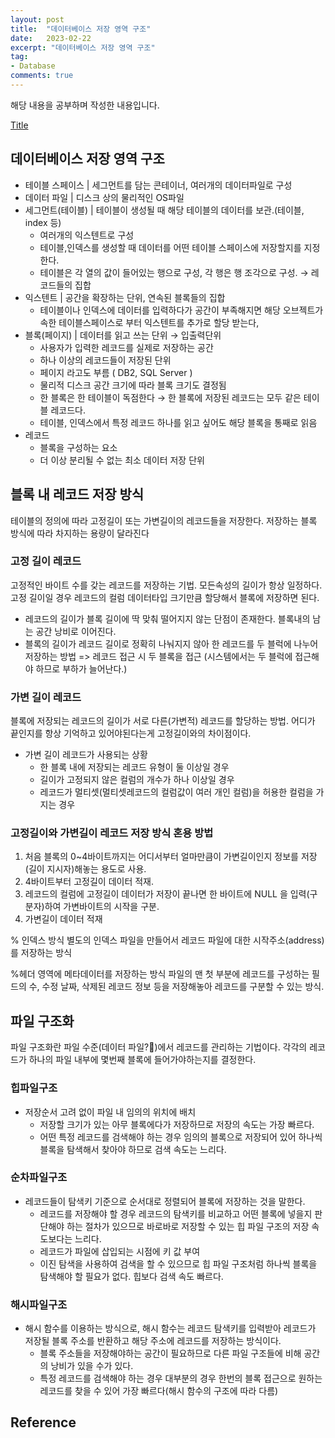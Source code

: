 ```yaml
---
layout: post
title:  "데이터베이스 저장 영역 구조"
date:   2023-02-22
excerpt: "데이터베이스 저장 영역 구조"
tag:
- Database
comments: true
---
```

해당 내용을 공부하며 작성한 내용입니다.

[Title](<2023-08-16-Fundamentals of data Engineering.md>)

## 데이터베이스 저장 영역 구조

* 테이블 스페이스 | 세그먼트를 담는 콘테이너, 여러개의 데이터파일로 구성
* 데이터 파일 | 디스크 상의 물리적인 OS파일
* 세그먼트(테이블) | 테이블이 생성될 때 해당 테이블의 데이터를 보관.(테이블, index 등)
  + 여러개의 익스텐트로 구성
  + 테이블,인덱스를 생성할 때 데이터를 어떤 테이블 스페이스에 저장할지를 지정한다.
  + 테이블은 각 열의 값이 들어있는 행으로 구성, 각 행은 행 조각으로 구성. → 레코드들의 집합
* 익스텐트 | 공간을 확장하는 단위, 연속된 블록들의 집합
  + 테이블이나 인덱스에 데이터를 입력하다가 공간이 부족해지면 해당 오브젝트가 속한 테이블스페이스로 부터 익스텐트를 추가로 할당 받는다,
* 블록(페이지) | 데이터를 읽고 쓰는 단위 → 입출력단위
  + 사용자가 입력한 레코드를 실제로 저장하는 공간
  + 하나 이상의 레코드들이 저장된 단위
  + 페이지 라고도 부름 ( DB2, SQL Server )
  + 물리적 디스크 공간 크기에 따라 블록 크기도 결정됨
  + 한 블록은 한 테이블이 독점한다 → 한 블록에 저장된 레코드는 모두 같은 테이블 레코드다.
  + 테이블, 인덱스에서 특정 레코드 하나를 읽고 싶어도 해당 블록을 통째로 읽음
* 레코드
  + 블록을 구성하는 요소
  + 더 이상 분리될 수 없는 최소 데이터 저장 단위

## 블록 내 레코드 저장 방식

테이블의 정의에 따라 고정길이 또는 가변길이의 레코드들을 저장한다. 저장하는 블록 방식에 따라 차지하는 용량이 달라진다

### 고정 길이 레코드

고정적인 바이트 수를 갖는 레코드를 저장하는 기법. 모든속성의 길이가 항상 일정하다. 고정 길이일 경우 레코드의 컬럼 데이터타입 크기만큼 할당해서 블록에 저장하면 된다.

* 레코드의 길이가 블록 길이에 딱 맞춰 떨어지지 않는 단점이 존재한다. 블록내의 남는 공간 낭비로 이어진다.
* 블록의 길이가 레코드 길이로 정확히 나눠지지 않아 한 레코드를 두 블럭에 나누어 저장하는 방법
  => 레코드 접근 시 두 블록을 접근 (시스템에서는 두 블럭에 접근해야 하므로 부하가 늘어난다.)

### 가변 길이 레코드

블록에 저장되는 레코드의 길이가 서로 다른(가변적) 레코드를 할당하는 방법. 어디가 끝인지를 항상 기억하고 있어야된다는게 고정길이와의 차이점이다.

* 가변 길이 레코드가 사용되는 상황
  + 한 블록 내에 저장되는 레코드 유형이 둘 이상일 경우
  + 길이가 고정되지 않은 컬럼의 개수가 하나 이상일 경우
  + 레코드가 멀티셋(멀티셋레코드의 컬럼값이 여러 개인 컬럼)을 허용한 컬럼을 가지는 경우

### 고정길이와 가변길이 레코드 저장 방식 혼용 방법

1. 처음 블록의 0~4바이트까지는 어디서부터 얼마만큼이 가변길이인지 정보를 저장(길이 지시자)해놓는 용도로 사용.
2. 4바이트부터 고정길이 데이터 적재.
3. 레코드의 컬럼에 고정길이 데이터가 저장이 끝나면 한 바이트에 NULL 을 입력(구분자)하여 가변바이트의 시작을 구분.
4. 가변길이 데이터 적재

% 인덱스 방식
별도의 인덱스 파일을 만들어서 레코드 파일에 대한 시작주소(address)를 저장하는 방식

%헤더 영역에 메타데이터를 저장하는 방식
파일의 맨 첫 부분에 레코드를 구성하는 필드의 수, 수정 날짜, 삭제된 레코드 정보 등을 저장해놓아 레코드를 구분할 수 있는 방식.

## 파일 구조화

파일 구조화란 파일 수준(데이터 파일?🤔)에서 레코드를 관리하는 기법이다. 각각의 레코드가 하나의 파일 내부에 몇번째 블록에 들어가야하는지를 결정한다.

### 힙파일구조

* 저장순서 고려 없이 파일 내 임의의 위치에 배치
  * 저장할 크기가 있는 아무 블록에다가 저장하므로 저장의 속도는 가장 빠르다.
  * 어떤 특정 레코드를 검색해야 하는 경우 임의의 블록으로 저장되어 있어 하나씩 블록을 탐색해서 찾아야 하므로 검색 속도는 느리다.

### 순차파일구조

* 레코드들이 탐색키 기준으로 순서대로 정렬되어 블록에 저장하는 것을 말한다.
  * 레코드를 저장해야 할 경우 레코드의 탐색키를 비교하고 어떤 블록에 넣을지 판단해야 하는 절차가 있으므로 바로바로 저장할 수 있는 힙 파일 구조의 저장 속도보다는 느리다.
  * 레코드가 파일에 삽입되는 시점에 키 값 부여
  * 이진 탐색을 사용하여 검색을 할 수 있으므로 힙 파일 구조처럼 하나씩 블록을 탐색해야 할 필요가 없다. 힙보다 검색 속도 빠르다.

### 해시파일구조

* 해시 함수를 이용하는 방식으로, 해시 함수는 레코드 탐색키를 입력받아 레코드가 저장될 블록 주소를 반환하고 해당 주소에 레코드를 저장하는 방식이다.
  * 블록 주소들을 저장해야하는 공간이 필요하므로 다른 파일 구조들에 비해 공간의 낭비가 있을 수가 있다.
  * 특정 레코드를 검색해야 하는 경우 대부분의 경우 한번의 블록 접근으로 원하는 레코드를 찾을 수 있어 가장 빠르다(해시 함수의 구조에 따라 다름)

## Reference

 [](https://velog.io/@sweet_sumin/%EB%8D%B0%EC%9D%B4%ED%84%B0%EB%B2%A0%EC%9D%B4%EC%8A%A4%EC%97%90%EC%84%9C-%EB%8D%B0%EC%9D%B4%ED%84%B0%EB%A5%BC-%EC%A0%80%EC%9E%A5%ED%95%98%EB%8A%94-%EB%B0%A9%EC%8B%9D)

<!-- Reference

## HTML Elements

Below is just about everything you'll need to style in the theme. Check the source code to see the many embedded elements within paragraphs.

# Heading 1

## Heading 2

### Heading 3

#### Heading 4

##### Heading 5

###### Heading 6

### Body text

Lorem ipsum dolor sit amet, test link adipiscing elit. **This is strong**. Nullam dignissim convallis est. Quisque aliquam.

![Smithsonian Image](https://mmistakes.github.io/minimal-mistakes/images/3953273590_704e3899d5_m.jpg)
{: .image-right}

*This is emphasized*. Donec faucibus. Nunc iaculis suscipit dui. 53 = 125. Water is H2O. Nam sit amet sem. Aliquam libero nisi, imperdiet at, tincidunt nec, gravida vehicula, nisl. The New York Times (That’s a citation). Underline.Maecenas ornare tortor. Donec sed tellus eget sapien fringilla nonummy. Mauris a ante. Suspendisse quam sem, consequat at, commodo vitae, feugiat in, nunc. Morbi imperdiet augue quis tellus.

HTML and CSS are our tools. Mauris a ante. Suspendisse quam sem, consequat at, commodo vitae, feugiat in, nunc. Morbi imperdiet augue quis tellus. Praesent mattis, massa quis luctus fermentum, turpis mi volutpat justo, eu volutpat enim diam eget metus.

### Blockquotes

> Lorem ipsum dolor sit amet, test link adipiscing elit. Nullam dignissim convallis est. Quisque aliquam.

## List Types

### Ordered Lists

1. Item one
   1. sub item one
   2. sub item two
   3. sub item three
2. Item two

### Unordered Lists

* Item one
* Item two
* Item three

## Tables

| Header1 | Header2 | Header3 |
|:--------|:-------:|--------:|
| cell1   | cell2   | cell3   |
| cell4   | cell5   | cell6   |
|----
| cell1   | cell2   | cell3   |
| cell4   | cell5   | cell6   |
|=====
| Foot1   | Foot2   | Foot3
{: rules="groups"}

## Code Snippets

{% highlight css %}
#container {
  float: left;
  margin: 0 -240px 0 0;
  width: 100%;
}
{% endhighlight %}

## Buttons

Make any link standout more when applying the `.btn` class.

{% highlight html %}
<a href="#" class="btn btn-success">Success Button</a>
{% endhighlight %}

<div markdown="0"><a href="#" class="btn">Primary Button</a></div>
<div markdown="0"><a href="#" class="btn btn-success">Success Button</a></div>
<div markdown="0"><a href="#" class="btn btn-warning">Warning Button</a></div>
<div markdown="0"><a href="#" class="btn btn-danger">Danger Button</a></div>
<div markdown="0"><a href="#" class="btn btn-info">Info Button</a></div>

## KBD

You can also use `<kbd>` tag for keyboard buttons.

{% highlight html %}
<kbd>W</kbd><kbd>A</kbd><kbd>S</kbd><kbd>D</kbd>
{% endhighlight %}

Press <kbd>W</kbd><kbd>A</kbd><kbd>S</kbd><kbd>D</kbd> to move your car. **Midtown Maddness!!**

## Notices

**Watch out!** You can also add notices by appending `{: .notice}` to a paragraph.
{: .notice} -->
